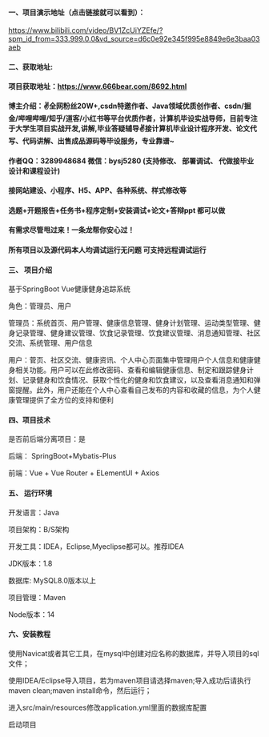 #### 一、项目演示地址（点击链接就可以看到）：

https://www.bilibili.com/video/BV1ZcUiYZEfe/?spm_id_from=333.999.0.0&vd_source=d6c0e92e345f995e8849e6e3baa03aeb
#### 二、获取地址:

#### 项目获取地址：https://www.666bear.com/8692.html

**博主介绍：✌全网粉丝20W+,csdn特邀作者、Java领域优质创作者、csdn/掘金/哔哩哔哩/知乎/道客/小红书等平台优质作者，计算机毕设实战导师，目前专注于大学生项目实战开发,讲解,毕业答疑辅导✌接计算机毕业设计程序开发、论文代写、代码讲解、出售成品源码等毕设服务，专业靠谱~**

#### 作者QQ：3289948684 微信：bysj5280 (支持修改、 部署调试、 代做接毕业设计和课程设计)

#### 接网站建设、小程序、H5、APP、各种系统、样式修改等

#### 选题+开题报告+任务书+程序定制+安装调试+论文+答辩ppt 都可以做

#### 有需求尽管甩过来！一条龙帮你安心过！

#### 所有项目以及源代码本人均调试运行无问题 可支持远程调试运行


#### 三、 项目介绍

基于SpringBoot Vue健康健身追踪系统

角色：管理员、用户

管理员：系统首页、用户管理、健康信息管理、健身计划管理、运动类型管理、健身记录管理、健身建议管理、饮食记录管理、饮食建议管理、消息通知管理、社区交流、系统管理、用户信息

用户：菅页、社区交流、健康资讯、个人中心页面集中管理用户个人信息和健康健身相关功能。用户可以在此修改密码、查看和编辑健康信息、制定和跟踪健身计划、记录健身和饮食情况、获取个性化的健身和饮食建议，以及查看消息通知和弹窗提醒。此外，用户还能在个人中心查看自己发布的内容和收藏的信息，为个人健康管理提供了全方位的支持和便利

#### 四、项目技术

是否前后端分离项目：是

后端： SpringBoot+Mybatis-Plus

前端：Vue + Vue Router + ELementUI + Axios

#### 五、 运行环境

开发语言：Java

项目架构：B/S架构

开发工具：IDEA，Eclipse,Myeclipse都可以。推荐IDEA

JDK版本：1.8

数据库: MySQL8.0版本以上

项目管理：Maven

Node版本：14



#### 六、安装教程

使用Navicat或者其它工具，在mysql中创建对应名称的数据库，并导入项目的sql文件；

使用IDEA/Eclipse导入项目，若为maven项目请选择maven;导入成功后请执行maven clean;maven install命令，然后运行；

进入src/main/resources修改application.yml里面的数据库配置

启动项目
